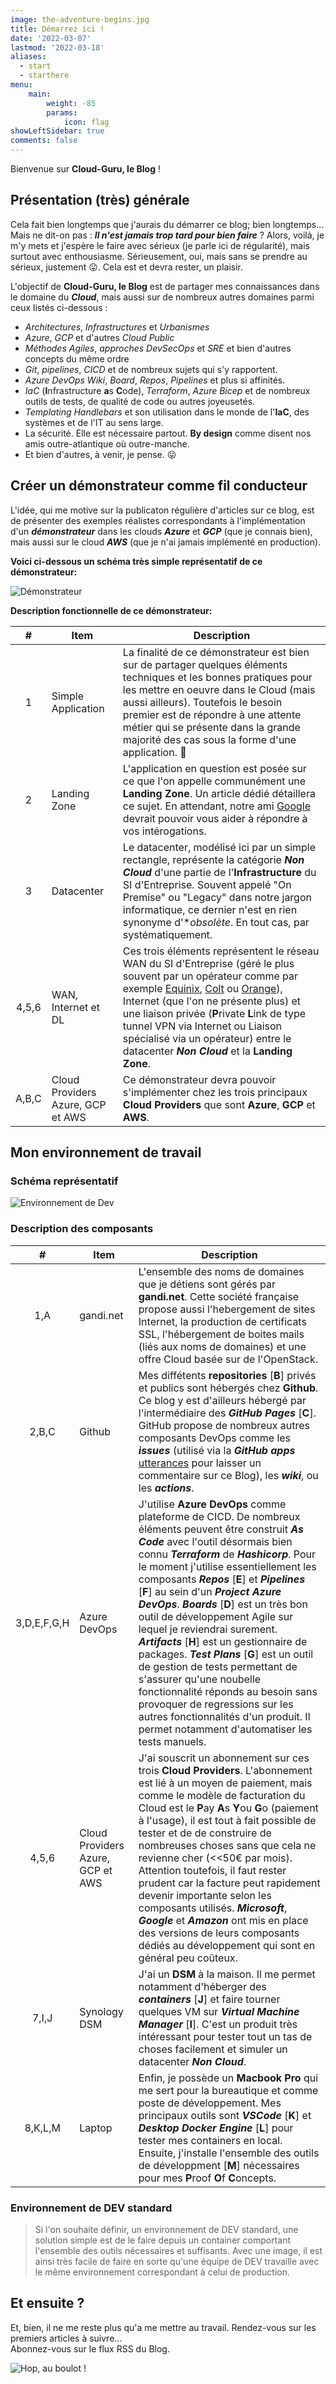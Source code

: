```yaml
---
image: the-adventure-begins.jpg
title: Démarrez ici !
date: '2022-03-07'
lastmod: '2022-03-18'
aliases:
  - start
  - starthere
menu:
    main: 
        weight: -85
        params:
            icon: flag
showLeftSidebar: true
comments: false
---
```


Bienvenue sur **Cloud-Guru, le Blog** !

## Présentation (très) générale

Cela fait bien longtemps que j'aurais du démarrer ce blog; bien longtemps... Mais ne dit-on pas : ***Il n'est jamais trop tard pour bien faire*** ? Alors, voilà, je m'y mets et j'espère le faire avec sérieux (je parle ici de régularité), mais surtout avec enthousiasme. Sérieusement, oui, mais sans se prendre au sérieux, justement 😛. Cela est et devra rester, un plaisir.

L'objectif de **Cloud-Guru, le Blog** est de partager mes connaissances dans le domaine du ***Cloud***, mais aussi sur de nombreux autres domaines parmi ceux listés ci-dessous :

- *Architectures*, *Infrastructures* et *Urbanismes*
- *Azure*, *GCP* et d'autres *Cloud Public*
- *Méthodes Agiles*, *approches DevSecOps* et *SRE* et bien d'autres concepts du même ordre
- *Git*, *pipelines*, *CICD* et de nombreux sujets qui s'y rapportent.
- *Azure DevOps Wiki*, *Board*, *Repos*, *Pipelines* et plus si affinités.
- *IaC* (**I**nfrastructure **a**s **C**ode), *Terraform*, *Azure Bicep* et de nombreux outils de tests, de qualité de code ou autres joyeusetés.
- *Templating Handlebars* et son utilisation dans le monde de l'**IaC**, des systèmes et de l'IT au sens large.
- La sécurité. Elle est nécessaire partout. **By design** comme disent nos amis outre-atlantique où outre-manche.
- Et bien d'autres, à venir, je pense. 😛

## Créer un démonstrateur comme fil conducteur

L'idée, qui me motive sur la publicaton régulière d'articles sur ce blog, est de présenter des exemples réalistes correspondants à l'implémentation d'un ***démonstrateur*** dans les clouds ***Azure*** et ***GCP*** (que je connais bien), mais aussi sur le cloud ***AWS*** (que je n'ai jamais implémenté en production).

**Voici ci-dessous un schéma très simple représentatif de ce démonstrateur:**

![Démonstrateur](img/demonstrator.jpg)

**Description fonctionnelle de ce démonstrateur:**

| # |Item|Description|
|:-:|----|-----------|
|1|Simple Application| La finalité de ce démonstrateur est bien sur de partager quelques éléments techniques et les bonnes pratiques pour les mettre en oeuvre dans le Cloud (mais aussi ailleurs). Toutefois le besoin premier est de répondre à une attente métier qui se présente dans la grande majorité des cas sous la forme d'une application. 🤗|
|2|Landing Zone|L'application en question est posée sur ce que l'on appelle communément une **Landing Zone**. Un article dédié détaillera ce sujet. En attendant, notre ami [Google](https://www.google.com/search?q=landing+zone) devrait pouvoir vous aider à répondre à vos intérogations.|
|3|Datacenter|Le datacenter, modélisé ici par un simple rectangle, représente la catégorie ***Non Cloud*** d'une partie de l'**Infrastructure** du SI d'Entreprise. Souvent appelé "On Premise" ou "Legacy" dans notre jargon informatique, ce dernier n'est en rien synonyme d'**obsolète*. En tout cas, par systématiquement.|
|4,5,6|WAN, Internet et DL|Ces trois éléments représentent le réseau WAN du SI d'Entreprise (géré le plus souvent par un opérateur comme par exemple [Equinix](https://www.equinix.fr), [Colt](https://www.colt.net) ou [Orange](https://www.orange-business.com/fr)), Internet (que l'on ne présente plus) et une liaison privée (**P**rivate **L**ink de type tunnel VPN via Internet ou Liaison spécialisé via un opérateur) entre le datacenter ***Non Cloud*** et la **Landing Zone**.|
|A,B,C|Cloud Providers Azure, GCP et AWS|Ce démonstrateur devra pouvoir s'implémenter chez les trois principaux **Cloud Providers** que sont **Azure**, **GCP** et **AWS**.|

## Mon environnement de travail

### Schéma représentatif

![Environnement de Dev](img/dev-environment.jpg)

### Description des composants

| # |Item|Description|
|:-:|----|-----------|
|1,A|gandi.net|L'ensemble des noms de domaines que je détiens sont gérés par **gandi.net**. Cette société française propose aussi l'hebergement de sites Internet, la production de certificats SSL, l'hébergement de boites mails (liés aux noms de domaines) et une offre Cloud basée sur de l'OpenStack.|
|2,B,C|Github|Mes diffétents **repositories** [**B**] privés et publics sont hébergés chez **Github**. Ce blog y est d'ailleurs hébergé par l'intermédiaire des ***GitHub Pages*** [**C**]. GitHub propose de nombreux autres composants DevOps comme les ***issues*** (utilisé via la ***GitHub apps*** [utterances](https://github.com/apps/utterances) pour laisser un commentaire sur ce Blog), les ***wiki***, ou les ***actions***.|
|3,D,E,F,G,H|Azure DevOps|J'utilise **Azure DevOps** comme plateforme de CICD. De nombreux éléments peuvent être construit ***As Code*** avec l'outil désormais bien connu ***Terraform*** de ***Hashicorp***. Pour le moment j'utilise essentiellement les composants ***Repos*** [**E**] et ***Pipelines*** [**F**] au sein d'un ***Project Azure DevOps***. ***Boards*** [**D**] est un très bon outil de développement Agile sur lequel je reviendrai surement. ***Artifacts*** [**H**] est un gestionnaire de packages. ***Test Plans*** [**G**] est un outil de gestion de tests permettant de s'assurer qu'une noubelle fonctionnalité réponds au besoin sans provoquer de regressions sur les autres fonctionnalités d'un produit. Il permet notamment d'automatiser les tests manuels.|
|4,5,6|Cloud Providers Azure, GCP et AWS|J'ai souscrit un abonnement sur ces trois **Cloud Providers**. L'abonnement est lié à un moyen de paiement, mais comme le modèle de facturation du Cloud est le **P**ay **A**s **Y**ou **G**o (paiement à l'usage), il est tout à fait possible de tester et de de construire de nombreuses choses sans que cela ne revienne cher (<<50€ par mois). Attention toutefois, il faut rester prudent car la facture peut rapidement devenir importante selon les composants utilisés. ***Microsoft***, ***Google*** et ***Amazon*** ont mis en place des versions de leurs composants dédiés au développement qui sont en général peu coûteux.|
|7,I,J|Synology DSM|J'ai un **DSM** à la maison. Il me permet notamment d'héberger des ***containers*** [**J**] et faire tourner quelques VM sur ***Virtual Machine Manager*** [**I**]. C'est un produit très intéressant pour tester tout un tas de choses facilement et simuler un datacenter ***Non Cloud***.|
|8,K,L,M|Laptop|Enfin, je possède un **Macbook Pro** qui me sert pour la bureautique et comme poste de développement. Mes principaux outils sont ***VSCode*** [**K**] et ***Desktop Docker Engine*** [**L**] pour tester mes containers en local. Ensuite, j'installe l'ensemble des outils de développment [**M**] nécessaires pour mes **P**roof **O**f **C**oncepts.|

### Environnement de DEV standard

> Si l'on souhaite définir, un environnement de DEV standard, une solution simple est de le faire depuis un container comportant l'ensemble des outils nécessaires et suffisants. Avec une image, il est ainsi très facile de faire en sorte qu'une équipe de DEV travaille avec le même environnement correspondant à celui de production.

## Et ensuite ?

Et, bien, il ne me reste plus qu'a me mettre au travail. Rendez-vous sur les premiers articles à suivre...\
Abonnez-vous sur le flux RSS du Blog.

![Hop, au boulot !](img/lets-get-started.jpg)
